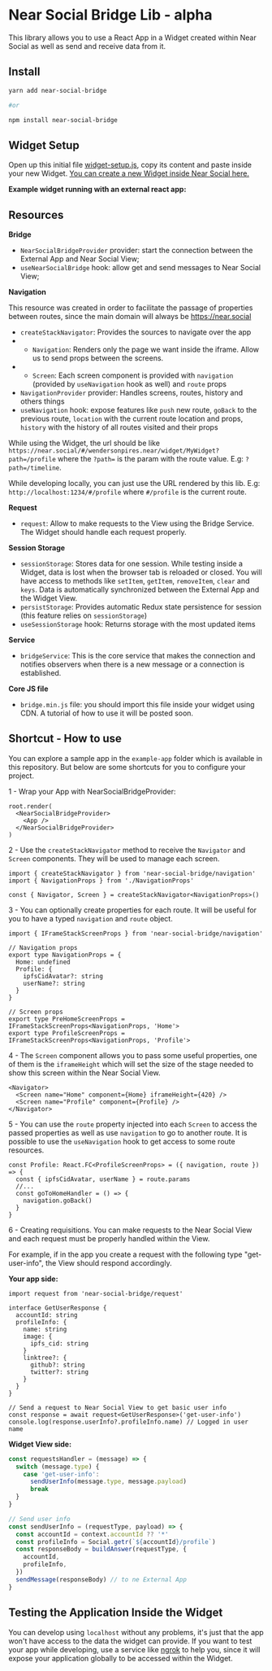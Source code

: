 # Near Social Bridge Lib - alpha

This library allows you to use a React App in a Widget created within Near Social as well as send and receive data from it.

## Install

```sh
yarn add near-social-bridge

#or

npm install near-social-bridge
```

## Widget Setup

Open up this initial file [widget-setup.js](./widget-setup.js), copy its content and paste inside your new Widget. [You can create a new Widget inside Near Social here.](https://near.social/#/edit)

**Example widget running with an external react app:**

## Resources

**Bridge**

- `NearSocialBridgeProvider` provider: start the connection between the External App and Near Social View;
- `useNearSocialBridge` hook: allow get and send messages to Near Social View;

**Navigation**

This resource was created in order to facilitate the passage of properties between routes, since the main domain will always be https://near.social

- `createStackNavigator`: Provides the sources to navigate over the app
- - `Navigation`: Renders only the page we want inside the iframe. Allow us to send props between the screens.
- - `Screen`: Each screen component is provided with `navigation` (provided by `useNavigation` hook as well) and `route` props
- `NavigationProvider` provider: Handles screens, routes, history and others things
- `useNavigation` hook: expose features like `push` new route, `goBack` to the previous route, `location` with the current route location and props, `history` with the history of all routes visited and their props

While using the Widget, the url should be like `https://near.social/#/wendersonpires.near/widget/MyWidget?path=/profile`
where the `?path=` is the param with the route value. E.g: `?path=/timeline`.

While developing locally, you can just use the URL rendered by this lib. E.g: `http://localhost:1234/#/profile` where
`#/profile` is the current route.

**Request**

- `request`: Allow to make requests to the View using the Bridge Service. The Widget should handle each request properly.

**Session Storage**

- `sessionStorage`: Stores data for one session. While testing inside a Widget, data is lost when the browser tab is reloaded or closed. You will have access to methods like `setItem`, `getItem`, `removeItem`, `clear` and `keys`. Data is automatically synchronized between the External App and the Widget View.
- `persistStorage`: Provides automatic Redux state persistence for session (this feature relies on `sessionStorage`)
- `useSessionStorage` hook: Returns storage with the most updated items

**Service**

- `bridgeService`: This is the core service that makes the connection and notifies observers when there is a new message or a connection is established.

**Core JS file**

- `bridge.min.js` file: you should import this file inside your widget using CDN. A tutorial of how to use it will be posted soon.

## Shortcut - How to use

You can explore a sample app in the `example-app` folder which is available in this repository. But below are some shortcuts for you to configure your project.

1 - Wrap your App with NearSocialBridgeProvider:

```tsx
root.render(
  <NearSocialBridgeProvider>
    <App />
  </NearSocialBridgeProvider>
)
```

2 - Use the `createStackNavigator` method to receive the `Navigator` and `Screen` components. They will be used to manage each screen.

```tsx
import { createStackNavigator } from 'near-social-bridge/navigation'
import { NavigationProps } from './NavigationProps'

const { Navigator, Screen } = createStackNavigator<NavigationProps>()
```

3 - You can optionally create properties for each route. It will be useful for you to have a typed `navigation` and `route` object.

```tsx
import { IFrameStackScreenProps } from 'near-social-bridge/navigation'

// Navigation props
export type NavigationProps = {
  Home: undefined
  Profile: {
    ipfsCidAvatar?: string
    userName?: string
  }
}

// Screen props
export type PreHomeScreenProps = IFrameStackScreenProps<NavigationProps, 'Home'>
export type ProfileScreenProps = IFrameStackScreenProps<NavigationProps, 'Profile'>
```

4 - The `Screen` component allows you to pass some useful properties, one of them is the `iframeHeight` which will set the size of the stage needed to show this screen within the Near Social View.

```tsx
<Navigator>
  <Screen name="Home" component={Home} iframeHeight={420} />
  <Screen name="Profile" component={Profile} />
</Navigator>
```

5 - You can use the `route` property injected into each `Screen` to access the passed properties as well as use `navigation` to go to another route. It is possible to use the `useNavigation` hook to get access to some route resources.

```tsx
const Profile: React.FC<ProfileScreenProps> = ({ navigation, route }) => {
  const { ipfsCidAvatar, userName } = route.params
  //...
  const goToHomeHandler = () => {
    navigation.goBack()
  }
}
```

6 - Creating requisitions. You can make requests to the Near Social View and each request must be properly handled within the View.

For example, if in the app you create a request with the following type "get-user-info", the View should respond accordingly.

**Your app side:**

```tsx
import request from 'near-social-bridge/request'

interface GetUserResponse {
  accountId: string
  profileInfo: {
    name: string
    image: {
      ipfs_cid: string
    }
    linktree?: {
      github?: string
      twitter?: string
    }
  }
}

// Send a request to Near Social View to get basic user info
const response = await request<GetUserResponse>('get-user-info')
console.log(response.userInfo?.profileInfo.name) // Logged in user name
```

**Widget View side:**

```js
const requestsHandler = (message) => {
  switch (message.type) {
    case 'get-user-info':
      sendUserInfo(message.type, message.payload)
      break
  }
}

// Send user info
const sendUserInfo = (requestType, payload) => {
  const accountId = context.accountId ?? '*'
  const profileInfo = Social.getr(`${accountId}/profile`)
  const responseBody = buildAnswer(requestType, {
    accountId,
    profileInfo,
  })
  sendMessage(responseBody) // to ne External App
}
```

## Testing the Application Inside the Widget

You can develop using `localhost` without any problems, it's just that the app won't have access to the data the widget can provide. If you want to test your app while developing, use a service like [ngrok](https://ngrok.com/) to help you, since it will expose your application globally to be accessed within the Widget.
